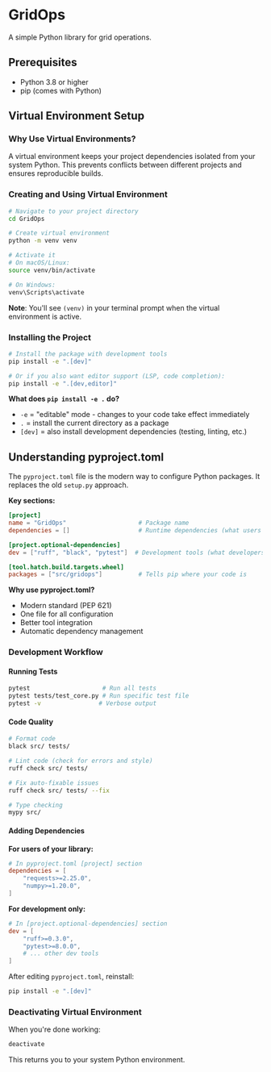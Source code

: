 # GridOps

A simple Python library for grid operations.

## Prerequisites

- Python 3.8 or higher
- pip (comes with Python)

## Virtual Environment Setup

### Why Use Virtual Environments?

A virtual environment keeps your project dependencies isolated from your system Python. This prevents conflicts between different projects and ensures reproducible builds.

### Creating and Using Virtual Environment

```bash
# Navigate to your project directory
cd GridOps

# Create virtual environment
python -m venv venv

# Activate it
# On macOS/Linux:
source venv/bin/activate

# On Windows:
venv\Scripts\activate
```

**Note**: You'll see `(venv)` in your terminal prompt when the virtual environment is active.

### Installing the Project

```bash
# Install the package with development tools
pip install -e ".[dev]"

# Or if you also want editor support (LSP, code completion):
pip install -e ".[dev,editor]"
```

**What does `pip install -e .` do?**
- `-e` = "editable" mode - changes to your code take effect immediately
- `.` = install the current directory as a package
- `[dev]` = also install development dependencies (testing, linting, etc.)

## Understanding pyproject.toml

The `pyproject.toml` file is the modern way to configure Python packages. It replaces the old `setup.py` approach.

**Key sections:**

```toml
[project]
name = "GridOps"                    # Package name
dependencies = []                   # Runtime dependencies (what users need)

[project.optional-dependencies]
dev = ["ruff", "black", "pytest"]  # Development tools (what developers need)

[tool.hatch.build.targets.wheel]
packages = ["src/gridops"]          # Tells pip where your code is
```

**Why use pyproject.toml?**
- Modern standard (PEP 621)
- One file for all configuration
- Better tool integration
- Automatic dependency management

### Development Workflow

#### Running Tests
```bash
pytest                    # Run all tests
pytest tests/test_core.py # Run specific test file
pytest -v                # Verbose output
```

#### Code Quality
```bash
# Format code
black src/ tests/

# Lint code (check for errors and style)
ruff check src/ tests/

# Fix auto-fixable issues
ruff check src/ tests/ --fix

# Type checking
mypy src/
```

#### Adding Dependencies

**For users of your library:**
```toml
# In pyproject.toml [project] section
dependencies = [
    "requests>=2.25.0",
    "numpy>=1.20.0",
]
```

**For development only:**
```toml
# In [project.optional-dependencies] section
dev = [
    "ruff>=0.3.0",
    "pytest>=8.0.0",
    # ... other dev tools
]
```

After editing `pyproject.toml`, reinstall:
```bash
pip install -e ".[dev]"
```

### Deactivating Virtual Environment

When you're done working:
```bash
deactivate
```

This returns you to your system Python environment.
